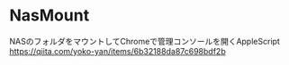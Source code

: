 # NasMount

NASのフォルダをマウントしてChromeで管理コンソールを開くAppleScript
https://qiita.com/yoko-yan/items/6b32188da87c698bdf2b
